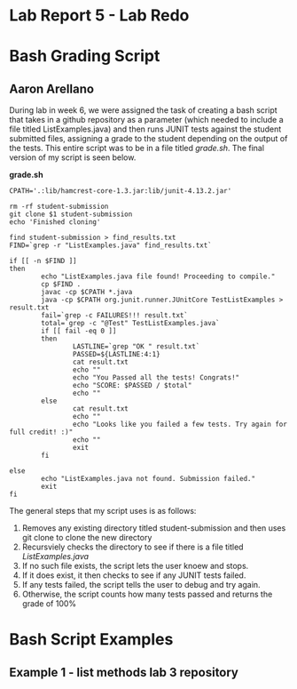 # Lab Report 5 - Lab Redo 
# Bash Grading Script
## Aaron Arellano

During lab in week 6, we were assigned the task of creating a bash script that takes in a github repository as a parameter (which needed to include a file
titled ListExamples.java) and then runs JUNIT tests against the student submitted files, assigning a grade to the student depending on the output of the 
tests. This entire script was to be in a file titled *grade.sh*. The final version of my script is seen below.

**grade.sh**

```
CPATH='.:lib/hamcrest-core-1.3.jar:lib/junit-4.13.2.jar'

rm -rf student-submission
git clone $1 student-submission
echo 'Finished cloning'

find student-submission > find_results.txt
FIND=`grep -r "ListExamples.java" find_results.txt`

if [[ -n $FIND ]]
then 
        echo "ListExamples.java file found! Proceeding to compile."
        cp $FIND .
        javac -cp $CPATH *.java
        java -cp $CPATH org.junit.runner.JUnitCore TestListExamples > result.txt
        fail=`grep -c FAILURES!!! result.txt`
        total=`grep -c "@Test" TestListExamples.java`
        if [[ fail -eq 0 ]]
        then
                LASTLINE=`grep "OK " result.txt`
                PASSED=${LASTLINE:4:1}
                cat result.txt
                echo ""
                echo "You Passed all the tests! Congrats!"
                echo "SCORE: $PASSED / $total"
                echo ""
        else
                cat result.txt
                echo ""
                echo "Looks like you failed a few tests. Try again for full credit! :)"
                echo ""
                exit
        fi

else
        echo "ListExamples.java not found. Submission failed."
        exit 
fi
```

The general steps that my script uses is as follows:
1. Removes any existing directory titled student-submission and then uses git clone to clone the new directory
2. Recursviely checks the directory to see if there is a file titled *ListExamples.java* 
3. If no such file exists, the script lets the user knoew and stops.
4. If it does exist, it then checks to see if any JUNIT tests failed.
5. If any tests failed, the script tells the user to debug and try again. 
6. Otherwise, the script counts how many tests passed and returns the grade of 100%

# Bash Script Examples

## Example 1 - list methods lab 3 repository

